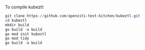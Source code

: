 To compile kubeztl:
```powershell
git clone https://github.com/openziti-test-kitchen/kubeztl.git
cd kubeztl
mkdir build
go build -o build
go mod init kubeztl
go mod tidy
go build -o build
```